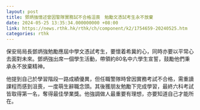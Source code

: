 ```yaml
---
layout: post
title: 鄧炳強憶述曾因警隊實務試不合格沮喪　勉勵文憑試考生永不放棄
date: 2024-05-25 13:35:34.000000000 +08:00
link: https://news.rthk.hk/rthk/ch/component/k2/1754659-20240525.htm
categories: rthk
---
```


保安局局長鄧炳強勉勵應屆中學文憑試考生，要懷着希冀的心，同時亦要以平常心去面對未來。鄧炳強出席一個學生活動，帶領約80名中六學生宣誓，鼓勵他們秉承永不放棄精神。

他提到自己於學習階段一路成績優異，但任職警隊時曾因實務考試不合格，需重讀課程而感到沮喪，一度萌生辭職念頭。其後獲朋友勉勵下完成學習，最終六科考試皆取得第一名，奪得最佳學業獎。他強調做人最重要有理想，亦要知道自己才能所在。
